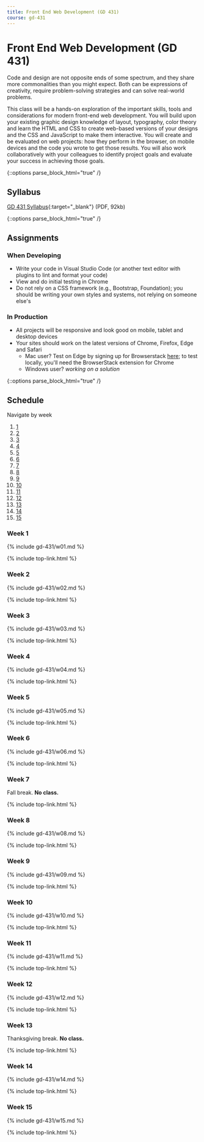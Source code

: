 ```yaml
---
title: Front End Web Development (GD 431)
course: gd-431
---
```


Front End Web Development (GD 431)
==================================

Code and design are not opposite ends of some spectrum, and they share more commonalities than you might expect. Both can be expressions of creativity, require problem-solving strategies and can solve real-world problems.

This class will be a hands-on exploration of the important skills, tools and considerations for modern front-end web development. You will build upon your existing graphic design knowledge of layout, typography, color theory and learn the HTML and CSS to create web-based versions of your designs and the CSS and JavaScript to make them interactive. You will create and be evaluated on web projects:  how they perform in the browser, on mobile devices and the code you wrote to get those results. You will also work collaboratively with your colleagues to identify project goals and evaluate your success in achieving those goals.


{::options parse_block_html="true" /}
<section>

Syllabus
--------

[GD 431 Syllabus](files/Syllabus_FrontEndWebDevelopment.pdf){:target="_blank"} (PDF, 92kb)

</section>

{::options parse_block_html="true" /}
<section class="content-wrapper">

Assignments
-----------

### When Developing
- Write your code in Visual Studio Code (or another text editor with plugins to lint and format your code)
- View and do initial testing in Chrome
- Do not rely on a CSS framework (e.g., Bootstrap, Foundation); you should  be writing your own styles and systems, not relying on someone else's

### In Production
- All projects will be responsive and look good on mobile, tablet and desktop devices
- Your sites should work on the latest versions of Chrome, Firefox, Edge and Safari
  - Mac user? Test on Edge by signing up for Browserstack [here](https://developer.microsoft.com/en-us/microsoft-edge/tools/remote/); to test locally, you'll need the BrowserStack extension for Chrome
  - Windows user? _working on a solution_


</section>

{::options parse_block_html="true" /}
<section class="content-wrapper">

Schedule
--------

<nav class="sched-nav">
  <p class="caption">Navigate by week</p>
  <ol class="list-reset">
    <li><a href="#week-1">1</a></li>
    <li><a href="#week-2">2</a></li>
    <li><a href="#week-3">3</a></li>
    <li><a href="#week-4">4</a></li>
    <li><a href="#week-5">5</a></li>
    <li><a href="#week-6">6</a></li>
    <li><a href="#week-7">7</a></li>
    <li><a href="#week-8">8</a></li>
    <li><a href="#week-9">9</a></li>
    <li><a href="#week-10">10</a></li>
    <li><a href="#week-11">11</a></li>
    <li><a href="#week-12">12</a></li>
    <li><a href="#week-13">13</a></li>
    <li><a href="#week-14">14</a></li>
    <li><a href="#week-15">15</a></li>
  </ol>
</nav>

### Week 1

{% include gd-431/w01.md %}

{% include top-link.html %}

### Week 2

{% include gd-431/w02.md %}

{% include top-link.html %}

### Week 3

{% include gd-431/w03.md %}

{% include top-link.html %}

### Week 4

{% include gd-431/w04.md %}

{% include top-link.html %}

### Week 5

{% include gd-431/w05.md %}

{% include top-link.html %}

### Week 6

{% include gd-431/w06.md %}

{% include top-link.html %}

### Week 7

Fall break. **No class.**

{% include top-link.html %}

### Week 8

{% include gd-431/w08.md %}

{% include top-link.html %}

### Week 9

{% include gd-431/w09.md %}

{% include top-link.html %}

### Week 10

{% include gd-431/w10.md %}

{% include top-link.html %}

### Week 11

{% include gd-431/w11.md %}

{% include top-link.html %}

### Week 12

{% include gd-431/w12.md %}

{% include top-link.html %}

### Week 13

Thanksgiving break. **No class.**

{% include top-link.html %}

### Week 14

{% include gd-431/w14.md %}

{% include top-link.html %}

### Week 15

{% include gd-431/w15.md %}

{% include top-link.html %}

</section>
